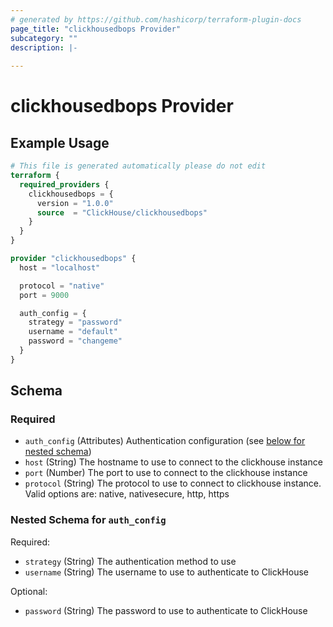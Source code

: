 ```yaml
---
# generated by https://github.com/hashicorp/terraform-plugin-docs
page_title: "clickhousedbops Provider"
subcategory: ""
description: |-
  
---
```


# clickhousedbops Provider



## Example Usage

```terraform
# This file is generated automatically please do not edit
terraform {
  required_providers {
    clickhousedbops = {
      version = "1.0.0"
      source  = "ClickHouse/clickhousedbops"
    }
  }
}

provider "clickhousedbops" {
  host = "localhost"

  protocol = "native"
  port = 9000

  auth_config = {
    strategy = "password"
    username = "default"
    password = "changeme"
  }
}
```

<!-- schema generated by tfplugindocs -->
## Schema

### Required

- `auth_config` (Attributes) Authentication configuration (see [below for nested schema](#nestedatt--auth_config))
- `host` (String) The hostname to use to connect to the clickhouse instance
- `port` (Number) The port to use to connect to the clickhouse instance
- `protocol` (String) The protocol to use to connect to clickhouse instance. Valid options are: native, nativesecure, http, https

<a id="nestedatt--auth_config"></a>
### Nested Schema for `auth_config`

Required:

- `strategy` (String) The authentication method to use
- `username` (String) The username to use to authenticate to ClickHouse

Optional:

- `password` (String) The password to use to authenticate to ClickHouse
